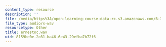 ```yaml
---
content_type: resource
description: ''
file: /media/https%3A/open-learning-course-data-rc.s3.amazonaws.com/6-341-discrete-time-signal-processing-fall-2005/8159be0e2e81ba466e4329efba7b72f6_ernestoc.wav
file_type: audio/x-wav
resourcetype: Other
title: ernestoc.wav
uid: 8159be0e-2e81-ba46-6e43-29efba7b72f6
---
```

